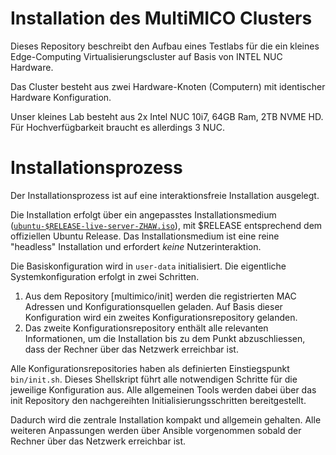 # Installation des MultiMICO Clusters

Dieses Repository beschreibt den Aufbau eines Testlabs für die ein kleines Edge-Computing Virtualisierungscluster auf Basis von INTEL NUC Hardware.

Das Cluster besteht aus zwei Hardware-Knoten (Computern) mit identischer Hardware Konfiguration. 

Unser kleines Lab besteht aus 2x Intel NUC 10i7, 64GB Ram, 2TB NVME HD. Für Hochverfügbarkeit braucht es allerdings 3 NUC. 

# Installationsprozess 

Der Installationsprozess ist auf eine interaktionsfreie Installation ausgelegt. 

Die Installation erfolgt über ein angepasstes Installationsmedium ([`ubuntu-$RELEASE-live-server-ZHAW.iso`](https://github.com/multimico/ubuntu)), mit $RELEASE entsprechend dem offiziellen Ubuntu Release. Das Installationsmedium ist eine reine "headless" Installation und erfordert *keine* Nutzerinteraktion. 

Die Basiskonfiguration wird in `user-data` initialisiert. Die eigentliche Systemkonfiguration erfolgt in zwei Schritten. 

1. Aus dem Repository [multimico/init] werden die registrierten MAC Adressen und Konfigurationsquellen geladen. Auf Basis dieser Konfiguration wird ein zweites Konfigurationsrepository gelanden. 
2. Das zweite Konfigurationsrepository enthält alle relevanten Informationen, um die Installation bis zu dem Punkt abzuschliessen, dass der Rechner über das Netzwerk erreichbar ist.

Alle Konfigurationsrepositories haben als definierten Einstiegspunkt `bin/init.sh`. Dieses Shellskript führt alle notwendigen Schritte für die jeweilige Konfiguration aus. Alle allgemeinen Tools werden dabei über das init Repository den nachgereihten Initialisierungsschritten bereitgestellt.

Dadurch wird die zentrale Installation kompakt und allgemein gehalten. Alle weiteren Anpassungen werden über Ansible vorgenommen sobald der Rechner über das Netzwerk erreichbar ist. 



